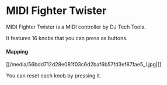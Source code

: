# MIDI Fighter Twister

MIDI Fighter Twister is a MIDI controller by DJ Tech Tools.

It features 16 knobs that you can press as buttons.

#### Mapping

[[/media/56bdd712d28e081f03c6d2baf6b57fd3ef87fae5_l.jpg|]]

You can reset each knob by pressing it.
